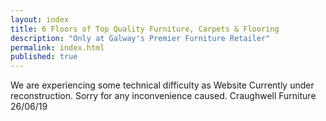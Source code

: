 ```yaml
---
layout: index
title: 6 Floors of Top Quality Furniture, Carpets & Flooring
description: "Only at Galway's Premier Furniture Retailer"
permalink: index.html
published: true
---
```



We are experiencing some technical difficulty as Website Currently under reconstruction.  Sorry for any inconvenience caused.  Craughwell Furniture 26/06/19

